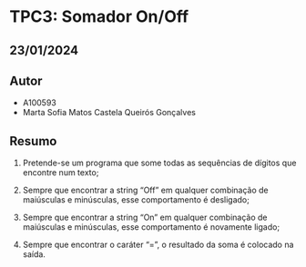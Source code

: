 # TPC3: Somador On/Off
## 23/01/2024

## Autor

- A100593
- Marta Sofia Matos Castela Queirós Gonçalves

## Resumo

1. Pretende-se um programa que some todas as sequências de dígitos que encontre num texto;

2. Sempre que encontrar a string “Off” em qualquer combinação de maiúsculas e minúsculas, esse comportamento é desligado;

3. Sempre que encontrar a string “On” em qualquer combinação de maiúsculas e minúsculas, esse comportamento é novamente ligado;

4. Sempre que encontrar o caráter “=”, o resultado da soma é colocado na saída.
